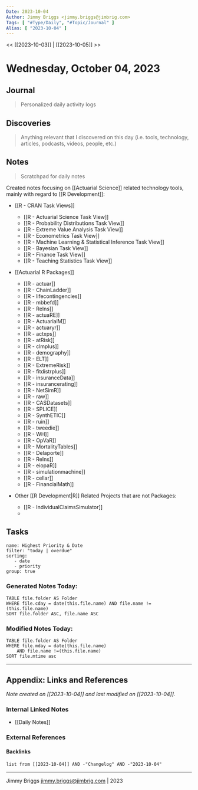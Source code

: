 ```yaml
---
Date: 2023-10-04
Author: Jimmy Briggs <jimmy.briggs@jimbrig.com>
Tags: [ "#Type/Daily", "#Topic/Journal" ]
Alias: [ "2023-10-04" ]
---
```


<< [[2023-10-03]] | [[2023-10-05]] >>

# Wednesday, October 04, 2023

## Journal

> Personalized daily activity logs

## Discoveries

> Anything relevant that I discovered on this day (i.e. tools, technology, articles, podcasts, videos, people, etc.)

## Notes

> Scratchpad for daily notes

Created notes focusing on [[Actuarial Science]] related technology tools, mainly with regard to [[R Development]]:

- [[R - CRAN Task Views]]
	- [[R - Actuarial Science Task View]]
	- [[R - Probability Distributions Task View]]
	- [[R - Extreme Value Analysis Task View]]
	- [[R - Econometrics Task View]]
	- [[R - Machine Learning & Statistical Inference Task View]]
	- [[R - Bayesian Task View]]
	- [[R - Finance Task View]]
	- [[R - Teaching Statistics Task View]]

- [[Actuarial R Packages]]
	- [[R - actuar]]
	- [[R - ChainLadder]]
	- [[R - lifecontingencies]]
	- [[R - mbbefd]]
	- [[R - ReIns]]
	- [[R - actuaRE]]
	- [[R - ActuarialM]]
	- [[R - actuaryr]]
	- [[R - actxps]]
	- [[R - atRisk]]
	- [[R - clmplus]]
	- [[R - demography]]
	- [[R - ELT]]
	- [[R - ExtremeRisk]]
	- [[R - fitdistrplus]]
	- [[R - insuranceData]]
	- [[R - insurancerating]]
	- [[R - NetSimR]]
	- [[R - raw]]
	- [[R - CASDatasets]]
	- [[R - SPLICE]]
	- [[R - SynthETIC]]
	- [[R - ruin]]
	- [[R - tweedie]]
	- [[R - WH]]
	- [[R - OpVaR]]
	- [[R - MortalityTables]]
	- [[R - Delaporte]]
	- [[R - ReIns]]
	- [[R - eiopaR]]
	- [[R - simulationmachine]]
	- [[R - cellar]]
	- [[R - FinancialMath]]

- Other [[R Development|R]] Related Projects that are not Packages:
	- [[R - IndividualClaimsSimulator]]
	- 



## Tasks

```todoist
name: Highest Priority & Date
filter: "today | overdue"
sorting: 
   - date
   - priority
group: true
```


### Generated Notes Today:

```dataview
TABLE file.folder AS Folder 
WHERE file.cday = date(this.file.name) AND file.name !=(this.file.name) 
SORT file.folder ASC, file.name ASC
```

### Modified Notes Today:

```dataview
TABLE file.folder AS Folder
WHERE file.mday = date(this.file.name) 
	AND file.name !=(this.file.name)
SORT file.mtime asc
```

***

## Appendix: Links and References

*Note created on [[2023-10-04]] and last modified on [[2023-10-04]].*

### Internal Linked Notes

- [[Daily Notes]]

### External References

#### Backlinks

```dataview
list from [[2023-10-04]] AND -"Changelog" AND -"2023-10-04"
```


***

Jimmy Briggs <jimmy.briggs@jimbrig.com> | 2023